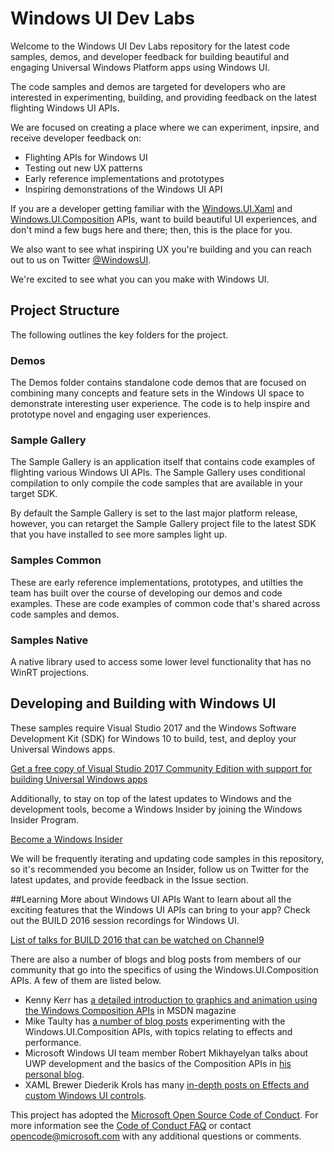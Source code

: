 # Windows UI Dev LabsWelcome to the Windows UI Dev Labs repository for the latest code samples, demos, and developer feedback for building beautiful and engaging Universal Windows Platform apps using Windows UI.The code samples and demos are targeted for developers who are interested in experimenting, building, and providing feedback on the latest flighting Windows UI APIs. We are focused on creating a place where we can experiment, inpsire, and receive developer feedback on:- Flighting APIs for Windows UI- Testing out new UX patterns- Early reference implementations and prototypes- Inspiring demonstrations of the Windows UI API  If you are a developer getting familiar with the [Windows.UI.Xaml](https://msdn.microsoft.com/en-us/library/windows/apps/windows.ui.xaml.aspx) and [Windows.UI.Composition](https://msdn.microsoft.com/en-us/library/windows/apps/windows.ui.composition.aspx) APIs, want to build beautiful UI experiences, and don't mind a few bugs here and there; then, this is the place for you. We also want to see what inspiring UX you're building and you can reach out to us on Twitter [@WindowsUI](https://twitter.com/windowsui).We're excited to see what you can you make with Windows UI.## Project StructureThe following outlines the key folders for the project.### DemosThe Demos folder contains standalone code demos that are focused on combining many concepts and feature sets in the Windows UI space to demonstrate interesting user experience. The code is to help inspire and prototype novel and engaging user experiences.### Sample GalleryThe Sample Gallery is an application itself that contains code examples of flighting various Windows UI APIs. The Sample Gallery uses conditional compilation to only compile the code samples that are available in your target SDK.By default the Sample Gallery is set to the last major platform release, however, you can retarget the Sample Gallery project file to the latest SDK that you have installed to see more samples light up.### Samples CommonThese are early reference implementations, prototypes, and utilties the team has built over the course of developing our demos and code examples. These are code examples of common code that's shared across code samples and demos.### Samples NativeA native library used to access some lower level functionality that has no WinRT projections.## Developing and Building with Windows UIThese samples require Visual Studio 2017 and the Windows Software Development Kit (SDK) for Windows 10 to build, test, and deploy your Universal Windows apps. [Get a free copy of Visual Studio 2017 Community Edition with support for building Universal Windows apps](http://go.microsoft.com/fwlink/?LinkID=280676)Additionally, to stay on top of the latest updates to Windows and the development tools, become a Windows Insider by joining the Windows Insider Program.[Become a Windows Insider](https://insider.windows.com/)We will be frequently iterating and updating code samples in this repository, so it's recommended you become an Insider, follow us on Twitter for the latest updates, and provide feedback in the Issue section. ##Learning More about Windows UI APIsWant to learn about all the exciting features that the Windows UI APIs can bring to your app? Check out the BUILD 2016 session recordings for Windows UI.[List of talks for BUILD 2016 that can be watched on Channel9](https://github.com/Microsoft/WindowsUIDevLabs/wiki/Windows-UI-Newsletter---Volume-1#build-sessions)There are also a number of blogs and blog posts from members of our community that go into the specifics of using the Windows.UI.Composition APIs. A few of them are listed below.- Kenny Kerr has [a detailed introduction to graphics and animation using the Windows Composition APIs](https://msdn.microsoft.com/en-us/magazine/mt590968) in MSDN magazine- Mike Taulty has [a number of blog posts](https://mtaulty.com/category/composition/) experimenting with the Windows.UI.Composition APIs, with topics relating to effects and performance.- Microsoft Windows UI team member Robert Mikhayelyan talks about UWP development and the basics of the Composition APIs in [his personal blog](http://blog.robmikh.com/).- XAML Brewer Diederik Krols has many [in-depth posts on Effects and custom Windows UI controls](https://xamlbrewer.wordpress.com/category/composition-api/).This project has adopted the [Microsoft Open Source Code of Conduct](https://opensource.microsoft.com/codeofconduct/). For more information see the [Code of Conduct FAQ](https://opensource.microsoft.com/codeofconduct/faq/) or contact [opencode@microsoft.com](mailto:opencode@microsoft.com) with any additional questions or comments.